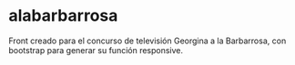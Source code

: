 # alabarbarrosa

Front creado para el concurso de televisión Georgina a la Barbarrosa, con bootstrap para generar su función responsive.
